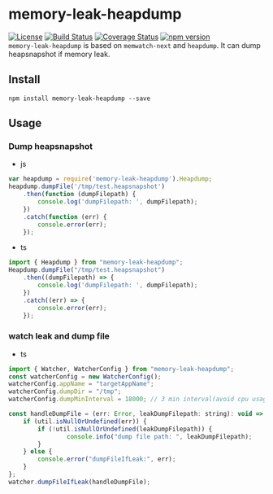 # memory-leak-heapdump
[![License](http://img.shields.io/:license-apache-brightgreen.svg)](http://www.apache.org/licenses/LICENSE-2.0.html)
[![Build Status](https://travis-ci.org/wz2cool/memory-leak-heapdump.svg?branch=master)](https://travis-ci.org/wz2cool/memory-leak-heapdump)
[![Coverage Status](https://coveralls.io/repos/github/wz2cool/memory-leak-heapdump/badge.svg?branch=master)](https://coveralls.io/github/wz2cool/memory-leak-heapdump?branch=master)
[![npm version](https://badge.fury.io/js/memory-leak-heapdump.svg)](https://badge.fury.io/js/memory-leak-heapdump)  
`memory-leak-heapdump` is based on `memwatch-next` and `heapdump`. It can dump heapsnapshot if memory leak.
  
## Install
`npm install memory-leak-heapdump --save`
  
## Usage
### Dump heapsnapshot
- js
```js
var heapdump = require('memory-leak-heapdump').Heapdump;
heapdump.dumpFile('/tmp/test.heapsnapshot')
    .then(function (dumpFilepath) {
        console.log('dumpFilepath: ', dumpFilepath);
    })
    .catch(function (err) {
        console.error(err);
    });
```
- ts
```js
import { Heapdump } from "memory-leak-heapdump";
Heapdump.dumpFile("/tmp/test.heapsnapshot")
    .then((dumpFilepath) => {
        console.log('dumpFilepath: ', dumpFilepath);
    })
    .catch((err) => {
        console.error(err);
    });
```

### watch leak and dump file
- ts
```js
import { Watcher, WatcherConfig } from "memory-leak-heapdump";
const watcherConfig = new WatcherConfig();
watcherConfig.appName = "targetAppName";
watcherConfig.dumpDir = "/tmp";
watcherConfig.dumpMinInterval = 18000; // 3 min interval(avoid cpu usage issue).

const handleDumpFile = (err: Error, leakDumpFilepath: string): void => {
    if (util.isNullOrUndefined(err)) {
        if (!util.isNullOrUndefined(leakDumpFilepath)) {
                console.info("dump file path: ", leakDumpFilepath);
        }
    } else {
        console.error("dumpFileIfLeak:", err);
    }
};
watcher.dumpFileIfLeak(handleDumpFile);
```
